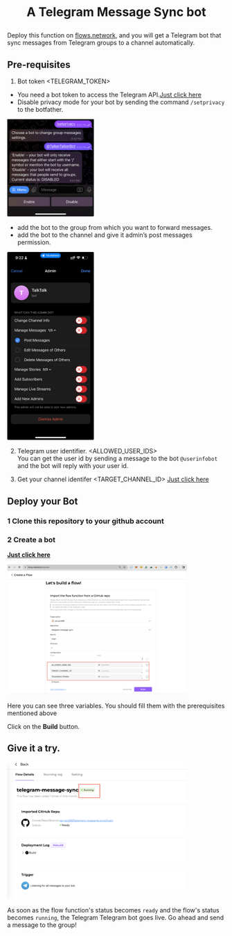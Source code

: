 # <p align="center">A Telegram Message Sync bot</p>

Deploy this function on [flows.network](https://flows.network), and you will get a Telegram bot that sync messages from Telegram groups to a channel automatically.


## Pre-requisites
1. Bot token <TELEGRAM_TOKEN>
* You need a bot token to access the Telegram API.[Just click here](https://blog.devgenius.io/how-to-set-up-your-telegram-bot-using-botfather-fd1896d68c02)
* Disable privacy mode for your bot by sending the command `/setprivacy` to the botfather.

<img width="200" alt="image" src="imgs/disable_privacy.png">

* add the bot to the group from which you want to forward messages.
* add the bot to the channel and give it admin’s post messages permission.

<img width="200" alt="image" src="imgs/channel-permission.png">

2. Telegram user identifier. <ALLOWED_USER_IDS>  
You can get the user id by sending a message to the bot `@userinfobot` and the bot will reply with your user id.

3. Get your channel identifer <TARGET_CHANNEL_ID> [Just click here](https://neliosoftware.com/content/help/how-do-i-get-the-channel-id-in-telegram/)

## Deploy your Bot

### 1 Clone this repository to your github account

### 2 Create a bot 

[**Just click here**](https://flows.network/flow/new)

<img width="415" alt="image" src="imgs/create-flow.png">


Here you can see three variables. You should fill them with the prerequisites mentioned above

Click on the **Build** button.


## Give it a try. 
<img width="415" alt="image" src="imgs/ready.png">

As soon as the flow function's status becomes `ready` and the flow's status becomes `running`, the Telegram Telegram bot goes live. Go ahead and send a message to the group!


